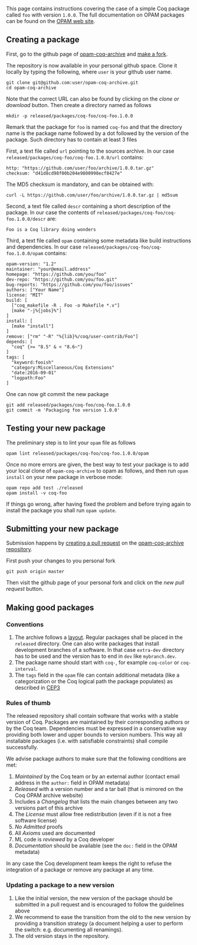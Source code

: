 
This page contains instructions covering the case of a simple Coq package
called `foo` with version `1.0.0`.
The full documentation on OPAM packages can be found on the [OPAM web site](http://opam.ocaml.org/).

## Creating a package

First, go to the github page of [opam-coq-archive](https://github.com/coq/opam-coq-archive) and [make a fork](https://help.github.com/articles/fork-a-repo/).

The repository is now available in your personal github space.
Clone it locally by typing the following, where `user` is your github user name.

    git clone git@github.com:user/opam-coq-archive.git
    cd opam-coq-archive

Note that the correct URL can also be found by clicking on the _clone_ _or_
_download_ button.  Then create a directory named as follows

    mkdir -p released/packages/coq-foo/coq-foo.1.0.0

Remark that the package for `foo` is named `coq-foo` and that the directory
name is the package name followed by a dot followed by the version of the
package.  Such directory has to contain at least 3 files
     
First, a text file called `url` pointing to the sources archive.
In our case `released/packages/coq-foo/coq-foo.1.0.0/url` contains:

    http: "https://github.com/user/foo/archive/1.0.0.tar.gz"
    checksum: "d41d8cd98f00b204e9800998ecf8427e"

The MD5 checksum is mandatory, and can be obtained with:

    curl -L https://github.com/user/foo/archive/1.0.0.tar.gz | md5sum

Second, a text file called `descr` containing a short
description of the package.  In our case the contents of
`released/packages/coq-foo/coq-foo.1.0.0/descr` are:

    Foo is a Coq library doing wonders

Third, a text file called `opam` containing some metadata like build
instructions and dependencies.  In our case
`released/packages/coq-foo/coq-foo.1.0.0/opam` contains:

    opam-version: "1.2"
    maintainer: "your@email.address"
    homepage: "https://github.com/you/foo"
    dev-repo: "https://github.com/you/foo.git"
    bug-reports: "https://github.com/you/foo/issues"
    authors: ["Your Name"]
    license: "MIT"
    build: [
      ["coq_makefile -R . Foo -o Makefile *.v"]
      [make "-j%{jobs}%"]
    ]
    install: [
      [make "install"]
    ]
    remove: ["rm" "-R" "%{lib}%/coq/user-contrib/Foo"]
    depends: [
      "coq" {>= "8.5" & < "8.6~"}
    ]
    tags: [
      "keyword:fooish"
      "category:Miscellaneous/Coq Extensions"
      "date:2016-09-01"
      "logpath:Foo"
    ]

One can now git commit the new package

    git add released/packages/coq-foo/coq-foo.1.0.0
    git commit -m 'Packaging foo version 1.0.0'

## Testing your new package

The preliminary step is to lint your `opam` file as follows

    opam lint released/packages/coq-foo/coq-foo.1.0.0/opam

Once no more errors are given, the best way to test your package is to add your
local clone of `opam-coq-archive` to opam as follows, and then run `opam
install` on your new package in verbose mode:

    opam repo add test ./released
    opam install -v coq-foo

If things go wrong, after having fixed the problem and before trying again
to install the package you shall run `opam update`.

## Submitting your new package

Submission happens by [creating a pull request](https://help.github.com/articles/creating-a-pull-request/)
 on the [opam-coq-archive repository](https://github.com/coq/opam-coq-archive).

First push your changes to you personal fork

    git push origin master

Then visit the github page of your personal fork and click on the
_new_ _pull_ _request_ button.

## Making good packages



### Conventions

 1. The archive follows a [layout](layout.html).
    Regular packages shall be placed in the `released` directory.
    One can also write packages that install development branches of
    a software.  In that case `extra-dev` directory has to be used
    and the version has to end in `dev` like `mybranch.dev`.
 1. The package name should start with `coq-`, for example `coq-color` or
    `coq-interval`.
 2. The `tags` field in the `opam` file can contain additional metadata
    (like a categorization or the Coq logical path the package populates)
    as described in [CEP3](https://github.com/coq/ceps/blob/master/text/003-opam-metadata.md)

### Rules of thumb

The released repository shall contain software that works with a stable version
of Coq.  Packages are maintained by their corresponding authors or by the Coq
team.  Dependencies must be expressed in a conservative way providing both
lower and upper bounds to version numbers.  This way all installable packages
(i.e. with satisfiable constraints) shall compile successfully.

We advise package authors to make sure that the following conditions are
met:

 1. _Maintained_ by the Coq team or by an external author (contact email
    address in the `author:` field in OPAM metadata)
 1. _Released_ with a version number and a tar ball (that is mirrored on the Coq
    OPAM archive website)
 1. Includes a _Changelog_ that lists the main changes between any
    two versions part of this archive
 1. The _License_ must allow free redistribution (even if it is not a free
    software license)
 1. _No_ _Admitted_ proofs
 1. All _Axioms_ used are documented
 1. ML code is _reviewed_ by a Coq developer
 1. _Documentation_ should be available (see the `doc:` field in the
    OPAM metadata)

In any case the Coq development team keeps the right to refuse the integration
of a package or remove any package at any time.

### Updating a package to a new version

 1. Like the initial version, the new version of the package should be
    submitted in a pull request and is encouraged to follow the
    guidelines above
 1. We recommend to ease the transition from the old to the new version by
    providing a transition strategy (a document helping a user to perform the
    switch: e.g.  documenting all renamings).
 1. The old version stays in the repository.
